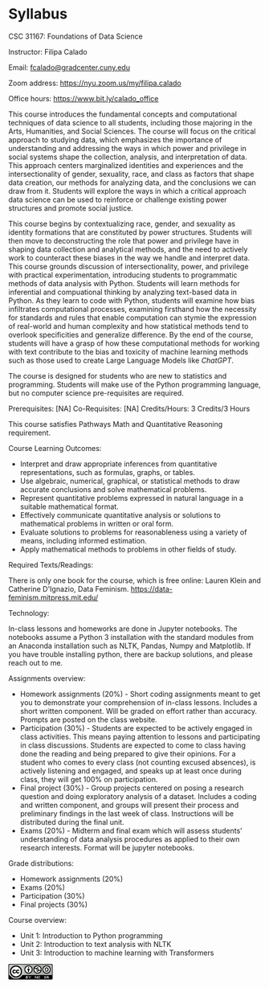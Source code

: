 # Syllabus

CSC 31167: Foundations of Data Science

Instructor:  Filipa Calado     

Email: fcalado@gradcenter.cuny.edu

Zoom address: https://nyu.zoom.us/my/filipa.calado         

Office hours: https://www.bit.ly/calado_office  	


This course introduces the fundamental concepts and computational techniques of data science to all students, including those majoring in the Arts, Humanities, and Social Sciences. The course will focus on the critical approach to studying data, which emphasizes the importance of understanding and addressing the ways in which power and privilege in social systems shape the collection, analysis, and interpretation of data. This approach centers marginalized identities and experiences and the intersectionality of gender, sexuality, race, and class as factors that shape data creation, our methods for analyzing data, and the conclusions we can draw from it. Students will explore the ways in which a critical approach data science can be used to reinforce or challenge existing power structures and promote social justice.


This course begins by contextualizing race, gender, and sexuality as identity formations that are constituted by power structures. Students will then move to deconstructing the role that power and privilege have in shaping data collection and analytical methods, and the need to actively work to counteract these biases in the way we handle and interpret data. This course grounds discussion of intersectionality, power, and privilege with practical experimentation, introducing students to programmatic methods of data analysis with Python. Students will learn methods for inferential and compuational thinking by analyzing text-based data in Python. As they learn to code with Python, students will examine how bias infiltrates computational processes, examining firsthand how the necessity for standards and rules that enable computation can stymie the expression of real-world and human complexity and how statistical methods tend to overlook specificities and generalize difference. By the end of the course, students will have a grasp of how these computational methods for working with text contribute to the bias and toxicity of machine learning methods such as those used to create Large Language Models like *ChatGPT*.

The course is designed for students who are new to statistics and programming. Students will make use of the Python programming language, but no computer science pre-requisites are required.

Prerequisites: [NA]
Co-Requisites: [NA]
Credits/Hours: 3 Credits/3 Hours
 
This course satisfies Pathways Math and Quantitative Reasoning requirement.
 
Course Learning Outcomes:
- Interpret and draw appropriate inferences from quantitative representations, such as formulas, graphs, or tables.
- Use algebraic, numerical, graphical, or statistical methods to draw accurate conclusions and solve mathematical problems.
- Represent quantitative problems expressed in natural language in a suitable mathematical format.
- Effectively communicate quantitative analysis or solutions to mathematical problems in written or oral form.
- Evaluate solutions to problems for reasonableness using a variety of means, including informed estimation.
- Apply mathematical methods to problems in other fields of study.

Required Texts/Readings:
 
There is only one book for the course, which is free online: Lauren Klein and Catherine D'Ignazio, Data Feminism. https://data-feminism.mitpress.mit.edu/

Technology:

In-class lessons and homeworks are done in Jupyter notebooks. The notebooks assume a Python 3 installation with the standard modules from an Anaconda installation such as NLTK, Pandas, Numpy and Matplotlib. If you have trouble installing python, there are backup solutions, and please reach out to me.
 
Assignments overview:
- Homework assignments (20%) - Short coding assignments meant to get you to demonstrate your comprehension of in-class lessons. Includes a short written component. Will be graded on effort rather than accuracy. Prompts are posted on the class website. 
- Participation (30%) - Students are expected to be actively engaged in class activities. This means paying attention to lessons and participating in class discussions. Students are expected to come to class having done the reading and being prepared to give their opinions. For a student who comes to every class (not counting excused absences), is actively listening and engaged, and speaks up at least once during class, they will get 100% on participation. 
- Final project (30%) - Group projects centered on posing a research question and doing exploratory analysis of a dataset. Includes a coding and written component, and groups will present their process and preliminary findings in the last week of class. Instructions will be distributed during the final unit. 
- Exams (20%) - Midterm and final exam which will assess students’ understanding of data analysis procedures as applied to their own research interests. Format will be jupyter notebooks.

Grade distributions:
- Homework assignments (20%) 
- Exams (20%) 
- Participation (30%) 
- Final projects (30%) 

Course overview: 
- Unit 1: Introduction to Python programming
- Unit 2: Introduction to text analysis with NLTK
- Unit 3: Introduction to machine learning with Transformers

![](cc-by-nc-sa.png)